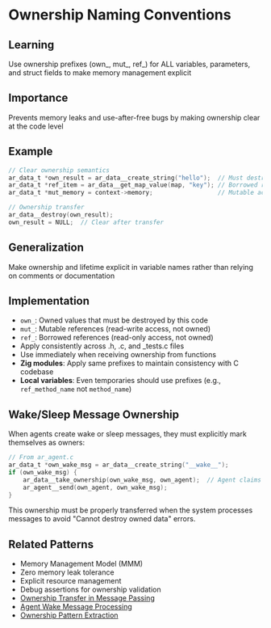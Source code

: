 # Ownership Naming Conventions

## Learning
Use ownership prefixes (own_, mut_, ref_) for ALL variables, parameters, and struct fields to make memory management explicit

## Importance
Prevents memory leaks and use-after-free bugs by making ownership clear at the code level

## Example
```c
// Clear ownership semantics
ar_data_t *own_result = ar_data__create_string("hello");  // Must destroy
ar_data_t *ref_item = ar_data__get_map_value(map, "key"); // Borrowed reference  // EXAMPLE: Hypothetical function
ar_data_t *mut_memory = context->memory;                  // Mutable access

// Ownership transfer
ar_data__destroy(own_result);
own_result = NULL;  // Clear after transfer
```

## Generalization
Make ownership and lifetime explicit in variable names rather than relying on comments or documentation

## Implementation
- `own_`: Owned values that must be destroyed by this code
- `mut_`: Mutable references (read-write access, not owned)
- `ref_`: Borrowed references (read-only access, not owned)
- Apply consistently across .h, .c, and _tests.c files
- Use immediately when receiving ownership from functions
- **Zig modules**: Apply same prefixes to maintain consistency with C codebase
- **Local variables**: Even temporaries should use prefixes (e.g., `ref_method_name` not `method_name`)

## Wake/Sleep Message Ownership
When agents create wake or sleep messages, they must explicitly mark themselves as owners:
```c
// From ar_agent.c
ar_data_t *own_wake_msg = ar_data__create_string("__wake__");
if (own_wake_msg) {
    ar_data__take_ownership(own_wake_msg, own_agent);  // Agent claims ownership
    ar_agent__send(own_agent, own_wake_msg);
}
```

This ownership must be properly transferred when the system processes messages to avoid "Cannot destroy owned data" errors.

## Related Patterns
- Memory Management Model (MMM)
- Zero memory leak tolerance
- Explicit resource management
- Debug assertions for ownership validation
- [Ownership Transfer in Message Passing](ownership-drop-message-passing.md)
- [Agent Wake Message Processing](agent-wake-message-processing.md)
- [Ownership Pattern Extraction](ownership-pattern-extraction.md)